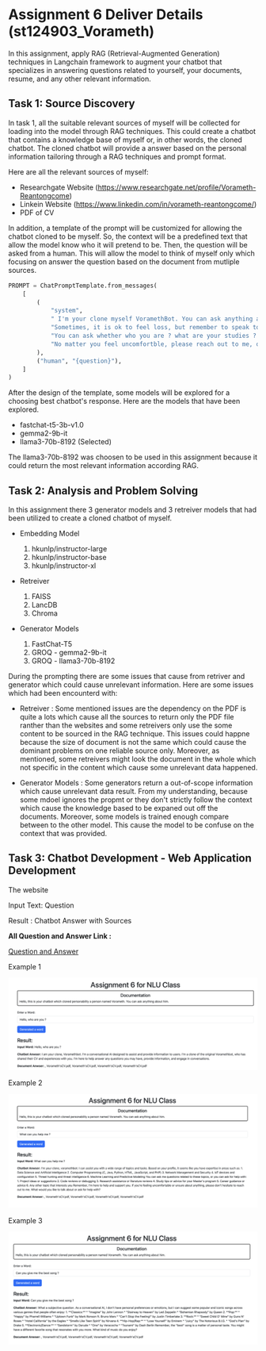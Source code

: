 # Assignment 6 Deliver Details (st124903_Vorameth)

In this assignment, apply RAG (Retrieval-Augmented Generation) techniques in Langchain framework to
augment your chatbot that specializes in answering questions related to yourself, your documents, resume,
and any other relevant information.

## Task 1: Source Discovery

In task 1, all the suitable relevant sources of myself will be collected for loading into the model through RAG techniques. This could create a chatbot that contains a knowledge base of myself or, in other words, the cloned chatbot. The cloned chatbot will provide a answer based on the personal information tailoring through a RAG techniques and prompt format.

Here are all the relevant sources of myself:

- Researchgate Website (https://www.researchgate.net/profile/Vorameth-Reantongcome)
- Linkein Website (https://www.linkedin.com/in/vorameth-reantongcome/)
- PDF of CV 

In addition, a template of the prompt will be customized for allowing the chatbot cloned to be myself. So, the context will be a predefined text that allow the model know who it will pretend to be. Then, the question will be asked from a human. This will allow the model to think of myself only which focusing on answer the question based on the document from mutliple sources.

```python
PROMPT = ChatPromptTemplate.from_messages(
    [
        (
            "system",
            " I'm your clone myself VoramethBot. You can ask anything according to yourself. "
            "Sometimes, it is ok to feel loss, but remember to speak to  who might knock in a sane mind again. "
            "You can ask whether who you are ? what are your studies ? what are your interest ? what expertis areas ?  "
            "No matter you feel uncomfortble, please reach out to me, ok ? {context}.",
        ),
        ("human", "{question}"),
    ]
)
```

After the design of the template, some models will be explored for a choosing best chatbot's response. Here are the models that have been explored.  
- fastchat-t5-3b-v1.0
- gemma2-9b-it
- llama3-70b-8192 (Selected)

The llama3-70b-8192 was choosen to be used in this assignment because it could return the most relevant information according RAG. 


## Task 2: Analysis and Problem Solving

In this assignment there 3 generator models and 3 retreiver models that had been utilized to create a cloned chatbot of myself.

- Embedding Model
    1. hkunlp/instructor-large
    2. hkunlp/instructor-base
    3. hkunlp/instructor-xl

- Retreiver
    1. FAISS
    2. LancDB
    3. Chroma

- Generator Models
    1. FastChat-T5
    2. GROQ - gemma2-9b-it
    3. GROQ - llama3-70b-8192

During the prompting there are some issues that cause from retriver and generator which could cause unrelevant information. Here are some issues which had been encounterd with: 

- Retreiver : Some mentioned issues are the dependency on the PDF is quite a lots which cause all the sources to return only the PDF file ranther than the websites and some retreivers only use the some content to be sourced in the RAG technique. This issues could happne because the size of document is not the same which could cause the dominant problems on one reliable source only. Moreover, as mentioned, some retreivers might look the document in the whole which not specific in the content which cause some unrelevant data happened. 

- Generator Models : Some generators return a out-of-scope information which cause unrelevant data result. From my understanding, because some mdoel ignores the propmt or they don't strictly follow the context which cause the knowledge based to be expaned out off the documents. Moreover, some models is trained enough compare between to the other model. This cause the model to be confuse on the context that was provided. 

## Task 3: Chatbot Development - Web Application Development

The website 

Input Text: Question

Result : Chatbot Answer with Sources

**All Question  and Answer Link :**

[Question and Answer](https://github.com/MrWhiteC/Natural_Language_Understanding_AIT/blob/main/Assignment6/question_answer.json)

Example 1

![website](https://github.com/MrWhiteC/Natural_Language_Understanding_AIT/blob/main/Assignment6/images/website1.png)

Example 2

![website](https://github.com/MrWhiteC/Natural_Language_Understanding_AIT/blob/main/Assignment6/images/website2.png)

Example 3

![website](https://github.com/MrWhiteC/Natural_Language_Understanding_AIT/blob/main/Assignment6/images/website3.png)

    